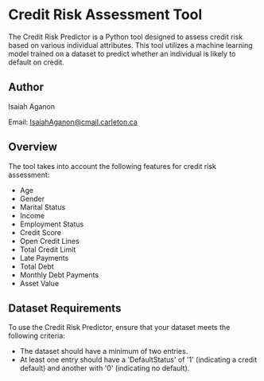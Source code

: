 # Credit Risk Assessment Tool

The Credit Risk Predictor is a Python tool designed to assess credit risk based on various individual attributes. This tool utilizes a machine learning model trained on a dataset to predict whether an individual is likely to default on credit.

## Author

Isaiah Aganon

Email: IsaiahAganon@cmail.carleton.ca

## Overview

The tool takes into account the following features for credit risk assessment:
- Age
- Gender
- Marital Status
- Income
- Employment Status
- Credit Score
- Open Credit Lines
- Total Credit Limit
- Late Payments
- Total Debt
- Monthly Debt Payments
- Asset Value

## Dataset Requirements

To use the Credit Risk Predictor, ensure that your dataset meets the following criteria:
- The dataset should have a minimum of two entries.
- At least one entry should have a 'DefaultStatus' of '1' (indicating a credit default) and another with '0' (indicating no default).
